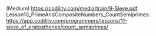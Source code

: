 ﻿(Medium)
https://codility.com/media/train/9-Sieve.pdf
Lesson10_PrimeAndCompositeNumbers_CountSemiprimes:
https://app.codility.com/programmers/lessons/11-sieve_of_eratosthenes/count_semiprimes/